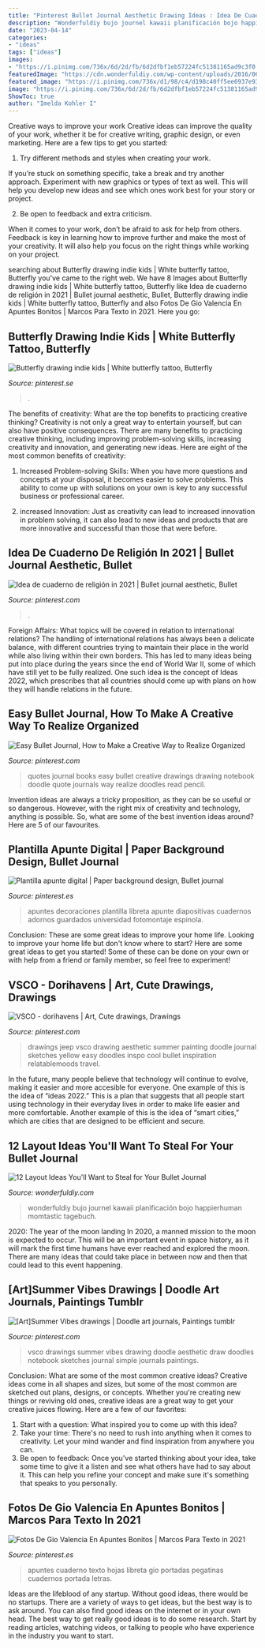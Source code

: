 ```yaml
---
title: "Pinterest Bullet Journal Aesthetic Drawing Ideas : Idea De Cuaderno De Religión In 2021"
description: "Wonderfuldiy bujo journel kawaii planificación bojo happierhuman momtastic tagebuch"
date: "2023-04-14"
categories:
- "ideas"
tags: ["ideas"]
images:
- "https://i.pinimg.com/736x/6d/2d/fb/6d2dfbf1eb57224fc51381165ad9c3f0.jpg"
featuredImage: "https://cdn.wonderfuldiy.com/wp-content/uploads/2016/06/bullet-journal-key.jpg"
featured_image: "https://i.pinimg.com/736x/d1/98/c4/d198c40ff5ee6937e9351e6b84cdf331.jpg"
image: "https://i.pinimg.com/736x/6d/2d/fb/6d2dfbf1eb57224fc51381165ad9c3f0.jpg"
ShowToc: true
author: "Imelda Kohler I"
---
```



Creative ways to improve your work
Creative ideas can improve the quality of your work, whether it be for creative writing, graphic design, or even marketing. Here are a few tips to get you started:
1. Try different methods and styles when creating your work.

If you’re stuck on something specific, take a break and try another approach. Experiment with new graphics or types of text as well. This will help you develop new ideas and see which ones work best for your story or project.

2. Be open to feedback and extra criticism.

When it comes to your work, don’t be afraid to ask for help from others. Feedback is key in learning how to improve further and make the most of your creativity. It will also help you focus on the right things while working on your project.


	

		
searching about Butterfly drawing indie kids | White butterfly tattoo, Butterfly you've came to the right web. We have 8 Images about Butterfly drawing indie kids | White butterfly tattoo, Butterfly like Idea de cuaderno de religión in 2021 | Bullet journal aesthetic, Bullet, Butterfly drawing indie kids | White butterfly tattoo, Butterfly and also Fotos De Gio Valencia En Apuntes Bonitos | Marcos Para Texto in 2021. Here you go:
		
    
## Butterfly Drawing Indie Kids | White Butterfly Tattoo, Butterfly

<img loading=lazy src="https://i.pinimg.com/736x/a5/7d/1d/a57d1d4872749272ec82c71f65326a21.jpg" onerror="this.onerror=null;this.src='https://tse2.mm.bing.net/th?id=OIP.fPwn9nl6ztBi-h5HHLHGDwHaJ3&amp;pid=15.1';" alt="Butterfly drawing indie kids | White butterfly tattoo, Butterfly">

_Source: pinterest.se_

>. 

	

The benefits of creativity: What are the top benefits to practicing creative thinking?
Creativity is not only a great way to entertain yourself, but can also have positive consequences. There are many benefits to practicing creative thinking, including improving problem-solving skills, increasing creativity and innovation, and generating new ideas. Here are eight of the most common benefits of creativity:
1. Increased Problem-solving Skills: When you have more questions and concepts at your disposal, it becomes easier to solve problems. This ability to come up with solutions on your own is key to any successful business or professional career.

2. increased Innovation: Just as creativity can lead to increased innovation in problem solving, it can also lead to new ideas and products that are more innovative and successful than those that were before.

    
## Idea De Cuaderno De Religión In 2021 | Bullet Journal Aesthetic, Bullet

<img loading=lazy src="https://i.pinimg.com/736x/c1/f1/b4/c1f1b4fb14b83209787e9cfb3a80cb58.jpg" onerror="this.onerror=null;this.src='https://tse3.mm.bing.net/th?id=OIP.suMaTMY-jpcNtztJIz9FhwHaJQ&amp;pid=15.1';" alt="Idea de cuaderno de religión in 2021 | Bullet journal aesthetic, Bullet">

_Source: pinterest.com_

>. 

	

Foreign Affairs: What topics will be covered in relation to international relations?
The handling of international relations has always been a delicate balance, with different countries trying to maintain their place in the world while also living within their own borders. This has led to many ideas being put into place during the years since the end of World War II, some of which have still yet to be fully realized. One such idea is the concept of Ideas 2022, which prescribes that all countries should come up with plans on how they will handle relations in the future.

    
## Easy Bullet Journal, How To Make A Creative Way To Realize Organized

<img loading=lazy src="https://i.pinimg.com/736x/74/73/a0/7473a095a8b7bca419f9b2e5f27961a6.jpg" onerror="this.onerror=null;this.src='https://tse3.mm.bing.net/th?id=OIP.wIqxohiWMyOFi4X52I7IgwHaJ3&amp;pid=15.1';" alt="Easy Bullet Journal, How to Make a Creative Way to Realize Organized">

_Source: pinterest.com_

>quotes journal books easy bullet creative drawings drawing notebook doodle quote journals way realize doodles read pencil. 

	

Invention ideas are always a tricky proposition, as they can be so useful or so dangerous. However, with the right mix of creativity and technology, anything is possible. So, what are some of the best invention ideas around? Here are 5 of our favourites.

    
## Plantilla Apunte Digital | Paper Background Design, Bullet Journal

<img loading=lazy src="https://i.pinimg.com/736x/d1/98/c4/d198c40ff5ee6937e9351e6b84cdf331.jpg" onerror="this.onerror=null;this.src='https://tse2.mm.bing.net/th?id=OIP.pN-kZsYa1IeDtz7KU1YL_gHaJ3&amp;pid=15.1';" alt="Plantilla apunte digital | Paper background design, Bullet journal">

_Source: pinterest.es_

>apuntes decoraciones plantilla libreta apunte diapositivas cuadernos adornos guardados universidad fotomontaje espinola. 

	

Conclusion: These are some great ideas to improve your home life.
Looking to improve your home life but don't know where to start? Here are some great ideas to get you started! Some of these can be done on your own or with help from a friend or family member, so feel free to experiment!

    
## VSCO - Dorihavens | Art, Cute Drawings, Drawings

<img loading=lazy src="https://i.pinimg.com/736x/6d/2d/fb/6d2dfbf1eb57224fc51381165ad9c3f0.jpg" onerror="this.onerror=null;this.src='https://tse2.mm.bing.net/th?id=OIP.TQX6bXeOp4MuTnIb-XL9UAHaKV&amp;pid=15.1';" alt="VSCO - dorihavens | Art, Cute drawings, Drawings">

_Source: pinterest.com_

>drawings jeep vsco drawing aesthetic summer painting doodle journal sketches yellow easy doodles inspo cool bullet inspiration relatablemoods travel. 

	

In the future, many people believe that technology will continue to evolve, making it easier and more accesible for everyone. One example of this is the idea of “ideas 2022.” This is a plan that suggests that all people start using technology in their everyday lives in order to make life easier and more comfortable. Another example of this is the idea of “smart cities,” which are cities that are designed to be efficient and secure.

    
## 12 Layout Ideas You&#039;ll Want To Steal For Your Bullet Journal

<img loading=lazy src="https://cdn.wonderfuldiy.com/wp-content/uploads/2016/06/bullet-journal-key.jpg" onerror="this.onerror=null;this.src='https://tse1.mm.bing.net/th?id=OIP.suIO10coGTvpFA9Yolli2gHaJw&amp;pid=15.1';" alt="12 Layout Ideas You&#039;ll Want to Steal for Your Bullet Journal">

_Source: wonderfuldiy.com_

>wonderfuldiy bujo journel kawaii planificación bojo happierhuman momtastic tagebuch. 

	

2020: The year of the moon landing
In 2020, a manned mission to the moon is expected to occur. This will be an important event in space history, as it will mark the first time humans have ever reached and explored the moon. There are many ideas that could take place in between now and then that could lead to this event happening.

    
## [Art]Summer Vibes Drawings | Doodle Art Journals, Paintings Tumblr

<img loading=lazy src="https://i.pinimg.com/736x/42/6b/e3/426be3c4b6c2bb74f3adfd2995b9937d.jpg" onerror="this.onerror=null;this.src='https://tse1.mm.bing.net/th?id=OIP.IOnvInW5Ncctvl5zXdyJ2AAAAA&amp;pid=15.1';" alt="[Art]Summer Vibes drawings | Doodle art journals, Paintings tumblr">

_Source: pinterest.com_

>vsco drawings summer vibes drawing doodle aesthetic draw doodles notebook sketches journal simple journals paintings. 

	

Conclusion: What are some of the most common creative ideas?
Creative ideas come in all shapes and sizes, but some of the most common are sketched out plans, designs, or concepts. Whether you're creating new things or reviving old ones, creative ideas are a great way to get your creative juices flowing. Here are a few of our favorites:
1. Start with a question: What inspired you to come up with this idea?
2. Take your time: There's no need to rush into anything when it comes to creativity. Let your mind wander and find inspiration from anywhere you can.
3. Be open to feedback: Once you've started thinking about your idea, take some time to give it a listen and see what others have had to say about it. This can help you refine your concept and make sure it's something that speaks to you personally.

    
## Fotos De Gio Valencia En Apuntes Bonitos | Marcos Para Texto In 2021

<img loading=lazy src="https://i.pinimg.com/736x/21/b8/7b/21b87b835d14b49ecf158d3d09f0d7c3.jpg" onerror="this.onerror=null;this.src='https://tse4.mm.bing.net/th?id=OIP.xc5lu5eADrid-l5u_ID90QAAAA&amp;pid=15.1';" alt="Fotos De Gio Valencia En Apuntes Bonitos | Marcos Para Texto in 2021">

_Source: pinterest.es_

>apuntes cuaderno texto hojas libreta gio portadas pegatinas cuadernos portada letras. 

	

Ideas are the lifeblood of any startup. Without good ideas, there would be no startups. There are a variety of ways to get ideas, but the best way is to ask around. You can also find good ideas on the internet or in your own head. The best way to get really good ideas is to do some research. Start by reading articles, watching videos, or talking to people who have experience in the industry you want to start.

